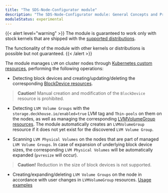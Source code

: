 ```yaml
---
title: "The SDS-Node-Configurator module"
description: "The SDS-Node-Configurator module: General Concepts and Principles."
moduleStatus: experimental
---
```


{{< alert level="warning" >}}
The module is guaranteed to work only with stock kernels that are shipped with the [supported distributions](https://deckhouse.io/documentation/v1/supported_versions.html#linux).

The functionality of the module with other kernels or distributions is possible but not guaranteed.
{{< /alert >}}

The module manages `LVM` on cluster nodes through [Kubernetes custom resources](./cr.html), performing the following operations:

  - Detecting block devices and creating/updating/deleting the corresponding [BlockDevice resources](./cr.html#blockdevice).

   > **Caution!** Manual creation and modification of the `BlockDevice` resource is prohibited.

  - Detecting `LVM Volume Groups` with the `storage.deckhouse.io/enabled=true` LVM tag and `Thin-pools` on them on the nodes, as well as managing the corresponding [LVMVolumeGroup resources](./cr.html#lvmvolumegroup). The module automatically creates an `LVMVolumeGroup` resource if it does not yet exist for the discovered `LVM Volume Group`.

  - Scanning `LVM Physical Volumes` on the nodes that are part of managed `LVM Volume Groups`. In case of expansion of underlying block device sizes, the corresponding `LVM Physical Volumes` will be automatically expanded (`pvresize` will occur).

  > **Caution!** Reduction in the size of block devices is not supported.

  - Creating/expanding/deleting `LVM Volume Groups` on the node in accordance with user changes in `LVMVolumeGroup` resources. [Usage examples](./usage.html#lvmvolumegroup-resources)
